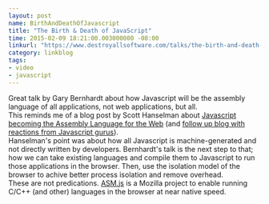 ```yaml
---
layout: post
name: BirthAndDeathOfJavascript
title: "The Birth & Death of JavaScript"
time: 2015-02-09 18:21:00.003000000 -08:00
linkurl: "https://www.destroyallsoftware.com/talks/the-birth-and-death-of-javascript"
category: linkblog
tags:
- video
- javascript
---
```


<p>
    Great talk by Gary Bernhardt about how Javascript will be the assembly language of all applications, not web applications, but all. <br />
    This reminds me of a blog post by Scott Hanselman about <a href="http://www.hanselman.com/blog/JavaScriptIsAssemblyLanguageForTheWebSematicMarkupIsDeadCleanVsMachinecodedHTML.aspx" target="_blank">Javascript becoming the Assembly Language for the Web</a> (and <a href="http://www.hanselman.com/blog/JavaScriptisAssemblyLanguagefortheWebPart2MadnessorjustInsanity.aspx" target="_blank">follow up blog with reactions from Javascript gurus</a>).<br/>
    Hanselman's point was about how all Javascript is machine-generated and not directly written by developers. Bernhardt's talk is the next step to that; how we can take existing languages and compile them to Javascript to run those applications in the browser. Then, use the isolation model of the browser to achive better process isolation and remove overhead.<br/>
    These are not predications. <a href="http://asmjs.org/" target="_blank">ASM.js</a> is a Mozilla project to enable running C/C++ (and other) languages in the browser at near native speed.
</p>